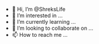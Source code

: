 - 👋 Hi, I’m @ShreksLife
- 👀 I’m interested in ...
- 🌱 I’m currently learning ...
- 💞️ I’m looking to collaborate on ...
- 📫 How to reach me ...

<!---
ShreksLife/ShreksLife is a ✨ special ✨ repository because its `README.md` (this file) appears on your GitHub profile.
You can click the Preview link to take a look at your changes.
--->

